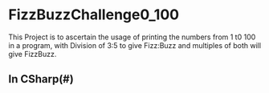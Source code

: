 # FizzBuzzChallenge0_100
This Project is to ascertain the usage of printing the numbers from 1 t0 100 in  a program, with Division of 3:5 to give Fizz:Buzz and multiples of both will give FizzBuzz.
## In CSharp(#)
